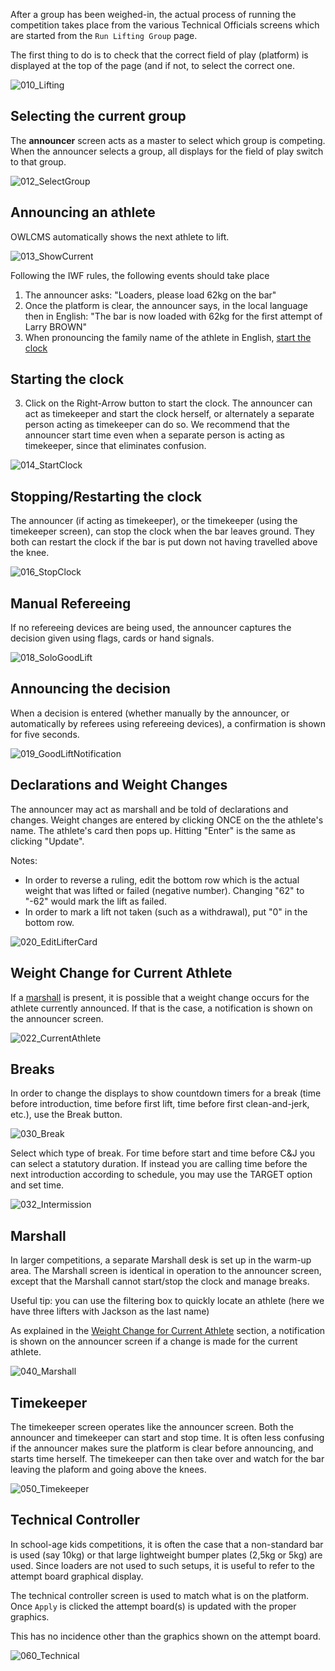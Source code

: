 After a group has been weighed-in, the actual process of running the competition takes place from the various Technical Officials screens which are started from the `Run Lifting Group` page.

The first thing to do is to check that the correct field of play (platform) is displayed at the top of the page (and if not, to select the correct one.

![010_Lifting](img/Lifting/010_Lifting.png)

## Selecting the current group

The **announcer** screen acts as a master to select which group is competing.  When the announcer selects a group, all displays for the field of play switch to that group.

![012_SelectGroup](img/Lifting/012_SelectGroup.png)

## Announcing an athlete

OWLCMS automatically shows the next athlete to lift. 

![013_ShowCurrent](img/Lifting/013_ShowCurrent.png)

Following the IWF rules, the following events should take place

1. The announcer asks: "Loaders, please load 62kg on the bar"
2. Once the platform is clear, the announcer says, in the local language then in English: "The bar is now loaded with 62kg for the first attempt of Larry BROWN"
3. When pronouncing the family name of the athlete in English, [start the clock](#starting-the-clock)
## Starting the clock

3. Click on the Right-Arrow button to start the clock.  The announcer can act as timekeeper and start the clock herself, or alternately a separate person acting as timekeeper can do so.  We recommend that the announcer start time even when a separate person is acting as timekeeper, since that eliminates confusion.

![014_StartClock](img/Lifting/014_StartClock.png)

## Stopping/Restarting the clock

The announcer (if acting as timekeeper), or the timekeeper (using the timekeeper screen), can stop the clock when the bar leaves ground.  They both can restart the clock if the bar is put down not having travelled above the knee.

![016_StopClock](img/Lifting/016_StopClock.png)

## Manual Refereeing

If no refereeing devices are being used, the announcer captures the decision given using flags, cards or hand signals.

![018_SoloGoodLift](img/Lifting/018_SoloGoodLift.png)

## Announcing the decision

When a decision is entered (whether manually by the announcer, or automatically by referees using refereeing devices), a confirmation is shown for five seconds.

![019_GoodLiftNotification](img/Lifting/019_GoodLiftNotification.png)

## Declarations and Weight Changes

The announcer may act as marshall and be told of declarations and changes.  Weight changes are entered by clicking ONCE on the the athlete's name.  The athlete's card then pops up. Hitting "Enter" is the same as clicking "Update".

Notes:

- In order to reverse a ruling, edit the bottom row which is the actual weight that was lifted or failed (negative number).  Changing "62" to "-62" would mark the lift as failed.
- In order to mark a lift not taken (such as a withdrawal), put "0" in the bottom row.

![020_EditLifterCard](img/Lifting/020_EditLifterCard.png)

## Weight Change for Current Athlete

If a [marshall](#marshall) is present, it is possible that a weight change occurs for the athlete currently announced. If that is the case, a notification is shown on the announcer screen.

![022_CurrentAthlete](img/Lifting/022_CurrentAthlete.png)

## Breaks

In order to change the displays to show countdown timers for a break (time before introduction, time before first lift, time before first clean-and-jerk, etc.), use the Break button.

![030_Break](img/Lifting/030_Break.png)

Select which type of break. For time before start and time before C&J you can select a statutory duration.  If instead you are calling time before the next introduction according to schedule, you may use the TARGET option and set time.  

![032_Intermission](img/Lifting/032_Intermission.png)

## Marshall

In larger competitions, a separate Marshall desk is set up in the warm-up area.  The Marshall screen is identical in operation to the announcer screen, except that the Marshall cannot start/stop the clock and manage breaks.  

Useful tip: you can use the filtering box to quickly locate an athlete (here we have three lifters with Jackson as the last name)

As explained in the [Weight Change for Current Athlete](#weight-change-for-current-athlete) section, a notification is shown on the announcer screen if a change is made for the current athlete.

![040_Marshall](img/Lifting/040_Marshall.png)

## Timekeeper

The timekeeper screen operates like the announcer screen.  Both the announcer and timekeeper can start and stop time.  It is often less confusing if the announcer makes sure the platform is clear before announcing, and starts time herself.  The timekeeper can then take over and watch for the bar leaving the plaform and going above the knees.

![050_Timekeeper](img/Lifting/050_Timekeeper.png)

## Technical Controller

In school-age kids competitions, it is often the case that a non-standard bar is used (say 10kg) or that large lightweight bumper plates (2,5kg or 5kg) are used.  Since loaders are not used to such setups, it is useful to refer to the attempt board graphical display.

The technical controller screen is used to match what is on the platform.  Once `Apply` is clicked the attempt board(s) is updated with the proper graphics.

This has no incidence other than the graphics shown on the attempt board.

![060_Technical](img/Lifting/060_Technical.png)

